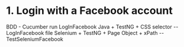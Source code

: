 # 1. Login with a Facebook account
BDD - Cucumber run LogInFacebook Java + TestNG + CSS selector -- LogInFacebook file
Selenium + TestNG + Page Object + xPath -- TestSeleniumFacebook
